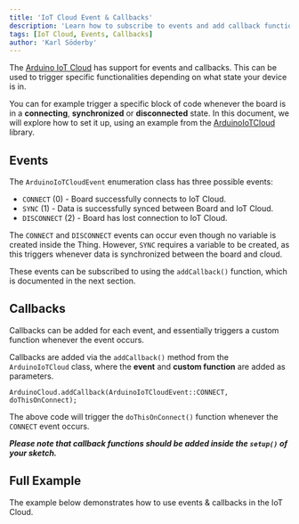 ```yaml
---
title: 'IoT Cloud Event & Callbacks'
description: 'Learn how to subscribe to events and add callback functions.'
tags: [IoT Cloud, Events, Callbacks]
author: 'Karl Söderby'
---
```


The [Arduino IoT Cloud](https://create.arduino.cc/iot/) has support for events and callbacks. This can be used to trigger specific functionalities depending on what state your device is in. 

You can for example trigger a specific block of code whenever the board is in a **connecting**, **synchronized** or **disconnected** state. In this document, we will explore how to set it up, using an example from the [ArduinoIoTCloud](https://github.com/arduino-libraries/ArduinoIoTCloud/blob/master/examples/ArduinoIoTCloud-Callbacks/ArduinoIoTCloud-Callbacks.ino) library.   

## Events

The `ArduinoIoTCloudEvent` enumeration class has three possible events:
- `CONNECT` (0) - Board successfully connects to IoT Cloud.
- `SYNC` (1) - Data is successfully synced between Board and IoT Cloud.
- `DISCONNECT` (2) -  Board has lost connection to IoT Cloud.

The `CONNECT` and `DISCONNECT` events can occur even though no variable is created inside the Thing. However, `SYNC` requires a variable to be created, as this triggers whenever data is synchronized between the board and cloud.

These events can be subscribed to using the `addCallback()` function, which is documented in the next section.

## Callbacks

Callbacks can be added for each event, and essentially triggers a custom function whenever the event occurs.

Callbacks are added via the `addCallback()` method from the `ArduinoIoTCloud` class, where the **event** and **custom function** are added as parameters. 

```arduino
ArduinoCloud.addCallback(ArduinoIoTCloudEvent::CONNECT, doThisOnConnect);
```

The above code will trigger the `doThisOnConnect()`
function whenever the `CONNECT` event occurs.

***Please note that callback functions should be added inside the `setup()` of your sketch.***

## Full Example

The example below demonstrates how to use events & callbacks in the IoT Cloud. 

<CodeBlock url="https://github.com/arduino-libraries/ArduinoIoTCloud/blob/master/examples/ArduinoIoTCloud-Callbacks/ArduinoIoTCloud-Callbacks.ino" className="arduino"/>